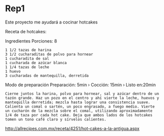 # Rep1
Este proyecto me ayudará a cocinar hotcakes

Receta de hotcakes:

Ingredientes
Porciones: 8 

    1 1/2 tazas de harina
    3 1/2 cucharaditas de polvo para hornear
    1 cucharadita de sal
    1 cucharada de azúcar blanca
    1 1/4 tazas de leche
    1 huevo
    3 cucharadas de mantequilla, derretida

Modo de preparación
Preparación: 5min  ›  Cocción: 15min  ›  Listo en:20min 

    Cierne juntos la harina, polvo para hornear, sal y azúcar dentro de un tazón grande. Haz un pozo en el centro y ahí vierte la leche, huevos y mantequilla derretida; mezcla hasta lograr una consistencia suave.
    Calienta un comal o sartén, un poco engrasado, a fuego medio. Vierte un cucharón de la mezcla sobre el comal, utilizando aproximadamente 1/4 de taza por cada hot cake. Deja que ambos lados de los hotcakes tomen un tono café claro y sírvelos calientes.

http://allrecipes.com.mx/receta/4251/hot-cakes-a-la-antigua.aspx
